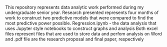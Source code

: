 This repository represents data analytic work performed during my undergraduate senior year. Research presented represents four months of work to construct two predictive models that were compared to find the most predictive power possible. 
Regression.ipynb - the data analysis that uses Jupyter style notebooks to construct graphs and analysis
Both excel files represent files that are used to store data and perfom analysis on
Word and .pdf file are the research proposal and final paper, respectively
